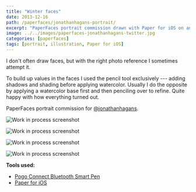 ```yaml
---
title: "Winter faces"
date: 2013-12-16
path: /paperfaces/jonathanhagans-portrait/
excerpt: "PaperFaces portrait commission drawn with Paper for iOS on an iPad."
image: ../../images/paperfaces-jonathanhagans-twitter.jpg
categories: [paperfaces]
tags: [portrait, illustration, Paper for iOS]
---
```


I don't often draw faces, but with the right photo reference I sometimes attempt it. 

To build up values in the faces I used the pencil tool exclusively --- adding shadows and shading before applying watercolor. Usually I do the opposite by applying a watercolor base first and then penciling over to refine. Quite happy with how everything turned out.

PaperFaces portrait commission for [@jonathanhagans](https://twitter.com/jonathanhagans).

![Work in process screenshot](../../images/paperfaces-jonathanhagans-process-1-lg.jpg)

![Work in process screenshot](../../images/paperfaces-jonathanhagans-process-2-lg.jpg)

![Work in process screenshot](../../images/paperfaces-jonathanhagans-process-3-lg.jpg)

![Work in process screenshot](../../images/paperfaces-jonathanhagans-process-4-lg.jpg)

**Tools used:**

- [Pogo Connect Bluetooth Smart Pen](https://www.amazon.com/gp/product/B009K448L4/ref=as_li_ss_tl?ie=UTF8&camp=1789&creative=390957&creativeASIN=B009K448L4&linkCode=as2&tag=mademist-20)
- [Paper for iOS](https://paper.bywetransfer.com/)
